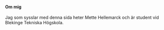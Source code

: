 #### Om mig

Jag som sysslar med denna sida heter Mette Hellemarck och är student vid Blekinge Tekniska Högskola.
